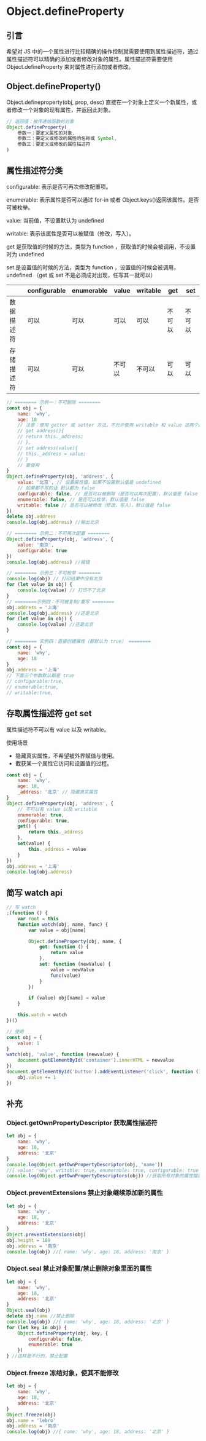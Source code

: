 # Object.defineProperty

## 引言

希望对 JS 中的一个属性进行比较精确的操作控制就需要使用到属性描述符，通过属性描述符可以精确的添加或者修改对象的属性。属性描述符需要使用 Object.defineProperty 来对属性进行添加或者修改。

## Object.defineProperty()

Object.defineproperty(obj, prop, desc) 直接在一个对象上定义一个新属性，或者修改一个对象的现有属性，并返回此对象。

```javascript
// 返回值：被传递给函数的对象
Object.defineProperty(
    参数一：要定义属性的对象,
    参数二：要定义或修改的属性的名称或 Symbol,
    参数三：要定义或修改的属性描述符
)
```

## 属性描述符分类

configurable: 表示是否可再次修改配置项。

enumerable: 表示属性是否可以通过 for-in 或者 Object.keys()返回该属性。是否可被枚举。

value: 当前值，不设置默认为 undefined

writable: 表示该属性是否可以被赋值（修改，写入）。

get 是获取值的时候的方法，类型为 function ，获取值的时候会被调用，不设置时为 undefined

set 是设置值的时候的方法，类型为 function ，设置值的时候会被调用，undefined （get 或 set 不是必须成对出现，任写其一就可以）

|            | configurable | enumerable | value  | writable | get    | set    |
| ---------- | ------------ | ---------- | ------ | -------- | ------ | ------ |
| 数据描述符 | 可以         | 可以       | 可以   | 可以     | 不可以 | 不可以 |
| 存储描述符 | 可以         | 可以       | 不可以 | 不可以   | 可以   | 可以   |

```javascript
// ======== 示例一：不可删除 ========
const obj = {
    name: 'why',
    age: 18
    // 注意：使用 getter 或 setter 方法，不允许使用 writable 和 value 这两个属性(如果使用，会直接报错)
    // get address(){
    // return this._address;
    // },
    // set address(value){
    // this._address = value;
    // }
    // 要使用
}
Object.defineProperty(obj, 'address', {
    value: '北京', // 设置属性值，如果不设置默认值是 undefined
    // 如果都不写的话 默认都为 false
    configurable: false, // 是否可以被删除（是否可以再次配置），默认值是 false
    enumerable: false, // 是否可以枚举，默认值是 false
    writable: false // 是否可以被修改（修改，写入），默认值是 false
})
delete obj.address
console.log(obj.address) //输出北京

// ======== 示例二：不可再次配置 ========
Object.defineProperty(obj, 'address', {
    value: '南京',
    configurable: true
})
console.log(obj.address) //报错

// ======== 示例三：不可枚举 ========
console.log(obj) // 打印结果中没有北京
for (let value in obj) {
    console.log(value) // 打印不了北京
}
// ========示例四：不可被复制/重写 ========
obj.address = '上海'
console.log(obj.address) //还是北京
for (let value in obj) {
    console.log(value) //还是北京
}

// ======== 实例四：直接创建属性（都默认为 true） ========
const obj = {
    name: 'why',
    age: 18
}
obj.address = '上海'
// 下面三个参数默认都是 true
// configurable:true,
// enumerable:true,
// writable:true,
```

## 存取属性描述符 get set

属性描述符不可以有 value 以及 writable。

使用场景

-   隐藏真实属性，不希望被外界赋值与使用。
-   截获某一个属性它访问和设置值的过程。

```javascript
const obj = {
    name: 'why',
    age: 18,
    _address: '北京' // 隐藏真实属性
}
Object.defineProperty(obj, 'address', {
    // 不可以有 value 以及 writable
    enumerable: true,
    configurable: true,
    get() {
        return this._address
    },
    set(value) {
        this._address = value
    }
})
obj.address = '上海'
console.log(obj.address)
```

## 简写 watch api

```javascript
// 写 watch
;(function () {
    var root = this
    function watch(obj, name, func) {
        var value = obj[name]

        Object.defineProperty(obj, name, {
            get: function () {
                return value
            },
            set: function (newValue) {
                value = newValue
                func(value)
            }
        })

        if (value) obj[name] = value
    }

    this.watch = watch
})()

// 使用
const obj = {
    value: 1
}
watch(obj, 'value', function (newvalue) {
    document.getElementById('container').innerHTML = newvalue
})
document.getElementById('button').addEventListener('click', function () {
    obj.value += 1
})
```

## 补充

### Object.getOwnPropertyDescriptor 获取属性描述符

```javascript
let obj = {
    name: 'why',
    age: 18,
    address: '北京'
}
console.log(Object.getOwnPropertyDescriptor(obj, 'name'))
//{ value: 'why', writable: true, enumerable: true, configurable: true }
console.log(Object.getOwnPropertyDescriptors(obj)) //获取所有对象的属性描述符
```

### Object.preventExtensions 禁止对象继续添加新的属性

```javascript
let obj = {
    name: 'why',
    age: 18,
    address: '北京'
}
Object.preventExtensions(obj)
obj.height = 189
obj.address = '南京'
console.log(obj) //{ name: 'why', age: 18, address: '南京' }
```

### Object.seal 禁止对象配置/禁止删除对象里面的属性

```javascript
let obj = {
    name: 'why',
    age: 18,
    address: '北京'
}
Object.seal(obj)
delete obj.name //禁止删除
console.log(obj) //{ name: 'why', age: 18, address: '北京' }
for (let key in obj) {
    Object.defineProperty(obj, key, {
        configurable: false,
        enumerable: true
    })
} //这样是不行的，禁止配置
```

### Object.freeze 冻结对象，使其不能修改

```javascript
let obj = {
    name: 'why',
    age: 18,
    address: '北京'
}
Object.freeze(obj)
obj.name = 'lebro'
obj.address = '南京'
console.log(obj) //{ name: 'why', age: 18, address: '北京' }
```
